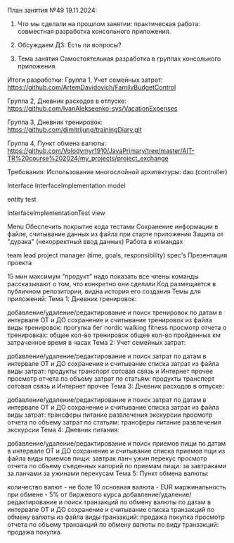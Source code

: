 План занятия №49 19.11.2024:
1. Что мы сделали на прошлом занятии:
   практическая работа: совместная разработка консольного приложения.
2. Обсуждаем ДЗ:
   Есть ли вопросы?

3. Тема занятия
   Самостоятельная разработка в группах консольного приложения.

Итоги разработки:
Группа 1, Учет семейных затрат: https://github.com/ArtemDavidovich/FamilyBudgetControl

Группа 2, Дневник расходов в отпуске: https://github.com/IvanAlekseenko-sys/VacationExpenses

Группа 3, Дневник тренировок: https://github.com/dimitrijung/trainingDiary.git

Группа 4, Пункт обмена валюты: https://github.com/Volodymyr1910/JavaPrimary/tree/master/AIT-TR%20course%202024/my_projects/project_exchange

Требования:
Использование многослойной архитектуры:
dao (controller)

Interface
InterfaceImplementation
model

entity
test

InterfaceImplementationTest
view

Menu
Обеспечить покрытие кода тестами
Сохранение информации в файле, считывание данных из файла при старте приложения
Защита от "дурака" (некорректный ввод данных)
Работа в командах

team lead
project manager (time, goals, responsibility)
spec's
Презентация проекта

15 мин максимум
"продукт" надо показать
все члены команды рассказывают о том, что конкретно они сделали
Код размещается в публичном репозитории, видна история его создания
Темы для приложений:
Тема 1: Дневник тренировок:

добавление/удаление/редактирование и поиск тренировок по датам в интервале ОТ и ДО
сохранение и считывание тренировок из файла
виды тренировок:
прогулка
бег
nordic walking
fitness
просмотр отчета о тренировках:
общее кол-во тренировок
общее кол-во пройденных км
затраченное время в часах
Тема 2: Учет семейных затрат:

добавление/удаление/редактирование и поиск затрат по датам в интервале ОТ и ДО
сохранение и считывание списка затрат из файла
виды затрат:
продукты
транспорт
сотовая связь и Интернет
прочее
просмотр отчета по объему затрат по статьям:
продукты
транспорт
сотовая связь и Интернет
прочее
Тема 3: Дневник расходов в отпуске:

добавление/удаление/редактирование и поиск затрат по датам в интервале ОТ и ДО
сохранение и считывание списка затрат из файла
виды затрат:
трансферы
питание
развлечения
экскурсии
просмотр отчета по объему затрат по статьям:
трансферы
питание
развлечения
экскурсии
Тема 4: Дневник питания:

добавление/удаление/редактирование и поиск приемов пищи по датам в интервале ОТ и ДО
сохранение и считывание списка приемов пщи из файла
виды приемов пищи:
завтрак
ланч
ужин
перекус
просмотр отчета по объему съеденных калорий по приемам пищи:
за завтраками
за ланчами
за ужинами
перекусам
Тема 5: Пункт обмена валюты:

количество валют - не боле 10
основная валюта - EUR
маржинальность при обмене - 5% от биржевого курса
добавление/удаление/редактирование и поиск транзакций по обмену валюты по датам в интервале ОТ и ДО
сохранение и считывание списка транзакций по обмену валюты из файла
виды транзакций:
продажа
покупка
просмотр отчета по объему транзакций по обмену валюты по виду транзакций:
продажа
покупка